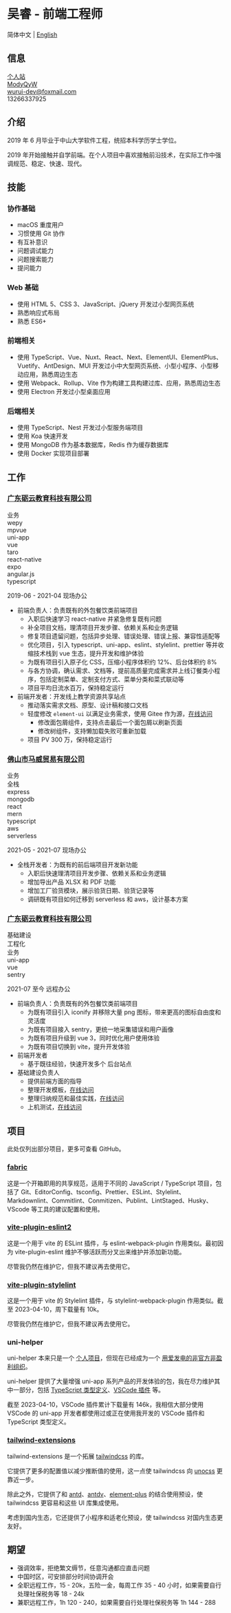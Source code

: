 # 吴睿 - 前端工程师

简体中文 | [English](./index.en-US.md)

## 信息

<div class="flex items-center">
  <iconify-icon icon="carbon:home" class="mr-2"></iconify-icon>
  <a href="https://modyqyw.github.io">个人站</a>
</div>

<div class="flex items-center">
  <iconify-icon icon="carbon:logo-github" class="mr-2"></iconify-icon>
  <a href="https://github.com/ModyQyW">ModyQyW</a>
</div>

<div class="flex items-center">
  <iconify-icon icon="carbon:email" class="mr-2"></iconify-icon>
  <a href="mailto:wurui-dev@foxmail.com">wurui-dev@foxmail.com</a>
</div>

<div class="flex items-center">
  <iconify-icon icon="carbon:phone" class="mr-2"></iconify-icon>
  <span>13266337925</span>
</div>

## 介绍

2019 年 6 月毕业于中山大学软件工程，统招本科学历学士学位。

2019 年开始接触并自学前端。在个人项目中喜欢接触前沿技术，在实际工作中强调规范、稳定、快速、现代。

## 技能

### 协作基础

- macOS 重度用户
- 习惯使用 Git 协作
- 有互补意识
- 问题调试能力
- 问题搜索能力
- 提问能力

### Web 基础

- 使用 HTML 5、CSS 3、JavaScript、jQuery 开发过小型网页系统
- 熟悉响应式布局
- 熟悉 ES6+

### 前端相关

- 使用 TypeScript、Vue、Nuxt、React、Next、ElementUI、ElementPlus、Vuetify、AntDesign、MUI 开发过小中大型网页系统、小型小程序、小型移动应用，熟悉周边生态
- 使用 Webpack、Rollup、Vite 作为构建工具构建过库、应用，熟悉周边生态
- 使用 Electron 开发过小型桌面应用

### 后端相关

- 使用 TypeScript、Nest 开发过小型服务端项目
- 使用 Koa 快速开发
- 使用 MongoDB 作为基本数据库，Redis 作为缓存数据库
- 使用 Docker 实现项目部署

## 工作

### [广东砺云教育科技有限公司](https://www.millcloud.cn/)

<div class="flex items-center flex-wrap -mt-2">
  <div class="rounded-full bg-gray-100 px-4 mr-2 mt-2">业务</div>
  <div class="rounded-full bg-gray-100 px-4 mr-2 mt-2">wepy</div>
  <div class="rounded-full bg-gray-100 px-4 mr-2 mt-2">mpvue</div>
  <div class="rounded-full bg-gray-100 px-4 mr-2 mt-2">uni-app</div>
  <div class="rounded-full bg-gray-100 px-4 mr-2 mt-2">vue</div>
  <div class="rounded-full bg-gray-100 px-4 mr-2 mt-2">taro</div>
  <div class="rounded-full bg-gray-100 px-4 mr-2 mt-2">react-native</div>
  <div class="rounded-full bg-gray-100 px-4 mr-2 mt-2">expo</div>
  <div class="rounded-full bg-gray-100 px-4 mr-2 mt-2">angular.js</div>
  <div class="rounded-full bg-gray-100 px-4 mr-2 mt-2">typescript</div>
</div>

<p class="text-gray-500 my-2">2019-06 - 2021-04 现场办公</p>

- 前端负责人：负责既有的外包餐饮类前端项目
  - 入职后快速学习 react-native 并紧急修复既有问题
  - 补全项目文档，理清项目开发步骤、依赖关系和业务逻辑
  - 修复项目遗留问题，包括异步处理、错误处理、错误上报、兼容性适配等
  - 优化项目，引入 typescript、uni-app、eslint、stylelint、prettier 等并收缩技术栈到 vue 生态，提升开发和维护体验
  - 为既有项目引入原子化 CSS，压缩小程序体积约 12%、后台体积约 8%
  - 与各方协调，确认需求、文档等，提前高质量完成需求并上线订餐类小程序，包括定制菜单、定制支付方式、菜单分类和菜式联动等
  - 项目平均日流水百万，保持稳定运行
- 前端开发者：开发线上教学资源共享站点
  - 推动落实需求文档、原型、设计稿和接口文档
  - 轻度修改 `element-ui` 以满足业务需求，使用 Gitee 作为源，[在线访问](https://gitee.com/MillCloud/element)
    - 修改面包屑组件，支持点击最后一个面包屑以刷新页面
    - 修改树组件，支持懒加载失败可重新加载
  - 项目 PV 300 万，保持稳定运行

### [佛山市马威贸易有限公司](https://globus-china.com/)

<div class="flex items-center flex-wrap -mt-2">
  <div class="rounded-full bg-gray-100 px-4 mr-2 mt-2">业务</div>
  <div class="rounded-full bg-gray-100 px-4 mr-2 mt-2">全栈</div>
  <div class="rounded-full bg-gray-100 px-4 mr-2 mt-2">express</div>
  <div class="rounded-full bg-gray-100 px-4 mr-2 mt-2">mongodb</div>
  <div class="rounded-full bg-gray-100 px-4 mr-2 mt-2">react</div>
  <div class="rounded-full bg-gray-100 px-4 mr-2 mt-2">mern</div>
  <div class="rounded-full bg-gray-100 px-4 mr-2 mt-2">typescript</div>
  <div class="rounded-full bg-gray-100 px-4 mr-2 mt-2">aws</div>
  <div class="rounded-full bg-gray-100 px-4 mr-2 mt-2">serverless</div>
</div>

<p class="text-gray-500 my-2">2021-05 - 2021-07 现场办公</p>

- 全栈开发者：为既有的前后端项目开发新功能
  - 入职后快速理清项目开发步骤、依赖关系和业务逻辑
  - 增加导出产品 XLSX 和 PDF 功能
  - 增加工厂验货模块，展示验货日期、验货记录等
  - 调研既有项目如何迁移到 serverless 和 aws，设计基本方案

### [广东砺云教育科技有限公司](https://www.millcloud.cn/)

<div class="flex items-center flex-wrap -mt-2">
  <div class="rounded-full bg-gray-100 px-4 mr-2 mt-2">基础建设</div>
  <div class="rounded-full bg-gray-100 px-4 mr-2 mt-2">工程化</div>
  <div class="rounded-full bg-gray-100 px-4 mr-2 mt-2">业务</div>
  <div class="rounded-full bg-gray-100 px-4 mr-2 mt-2">uni-app</div>
  <div class="rounded-full bg-gray-100 px-4 mr-2 mt-2">vue</div>
  <div class="rounded-full bg-gray-100 px-4 mr-2 mt-2">sentry</div>
</div>

<p class="text-gray-500 my-2">2021-07 至今 远程办公</p>

- 前端负责人：负责既有的外包餐饮类前端项目
  - 为既有项目引入 iconify 并移除大量 png 图标，带来更高的图标自由度和灵活度
  - 为既有项目接入 sentry，更统一地采集错误和用户画像
  - 为既有项目升级到 vue 3，同时优化用户使用体验
  - 为既有项目切换到 vite，提升开发体验
- 前端开发者
  - 基于既往经验，快速开发多个 后台站点
- 基础建设负责人
  - 提供前端方面的指导
  - 整理开发模板，[在线访问](https://github.com/MillCloud/presets)
  - 整理归纳规范和最佳实践，[在线访问](https://millcloud.github.io/standard)
  - 上机测试，[在线访问](https://millcloud.github.io/developer-examination/)

## 项目

此处仅列出部分项目，更多可查看 GitHub。

### [fabric](https://github.com/ModyQyW/fabric)

这是一个开箱即用的共享规范，适用于不同的 JavaScript / TypeScript 项目，包括了 Git、EditorConfig、tsconfig、Prettier、ESLint、Stylelint、Markdownlint、Commitlint、Conmitizen、Publint、LintStaged、Husky、VScode 等工具的建议配置和使用。

### [vite-plugin-eslint2](https://github.com/ModyQyW/vite-plugin-eslint2)

这是一个用于 vite 的 ESLint 插件，与 eslint-webpack-plugin 作用类似。最初因为 vite-plugin-eslint 维护不够活跃而分叉出来维护并添加新功能。

尽管我仍然在维护它，但我不建议再去使用它。

### [vite-plugin-stylelint](https://github.com/ModyQyW/vite-plugin-stylelint)

这是一个用于 vite 的 Stylelint 插件，与 stylelint-webpack-plugin 作用类似。截至 2023-04-10，周下载量有 10k。

尽管我仍然在维护它，但我不建议再去使用它。

### uni-helper

uni-helper 本来只是一个 [个人项目](https://github.com/ModyQyW/uni-helper)，但现在已经成为一个 [用爱发电的非官方非盈利组织](https://github.com/uni-helper)。

uni-helper 提供了大量增强 uni-app 系列产品的开发体验的包，我在尽力维护其中一部分，包括 [TypeScript 类型定义](https://github.com/orgs/uni-helper/repositories?q=types&type=all&language=&sort=)、[VSCode 插件](https://github.com/orgs/uni-helper/repositories?q=vscode&type=all&language=&sort=) 等。

截至 2023-04-10，VSCode 插件累计下载量有 146k，我相信大部分使用 VSCode 的 uni-app 开发者都使用过或正在使用我开发的 VSCode 插件和 TypeScript 类型定义。

### [tailwind-extensions](https://github.com/ModyQyW/tailwind-extensions)

tailwind-extensions 是一个拓展 [tailwindcss](https://tailwindcss.com/) 的库。

它提供了更多的配置值以减少推断值的使用，这一点使 tailwindcss 向 [unocss](https://github.com/unocss/unocss) 更靠近一步。

除此之外，它提供了和 [antd](https://ant.design/)、[antdv](https://antdv.com/)、[element-plus](https://element-plus.org/) 的结合使用预设，使 tailwindcss 更容易和这些 UI 库集成使用。

考虑到国内生态，它还提供了小程序和适老化预设，使 tailwindcss 对国内生态更友好。

## 期望

- 强调效率，拒绝繁文缛节，任意沟通都应直击问题
- 中国时区，可安排部分时间协调开会
- 全职远程工作，15 - 20k，五险一金，每周工作 35 - 40 小时，如果需要自行处理社保税务等 18 - 24k
- 兼职远程工作，1h 120 - 240，如果需要自行处理社保税务等 1h 144 - 288

<script src="https://cdn.jsdelivr.net/npm/@unocss/runtime"></script>
<script src="https://cdn.jsdelivr.net/npm/iconify-icon/dist/iconify-icon.min.js"></script>
